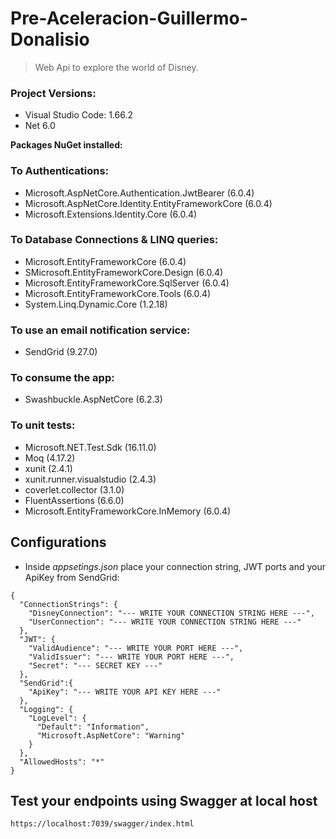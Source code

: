 # Pre-Aceleracion-Guillermo-Donalisio
> Web Api to explore the world of Disney.

### Project Versions:
- Visual Studio Code: 1.66.2
- Net 6.0

**Packages NuGet installed:**
### To Authentications:
- Microsoft.AspNetCore.Authentication.JwtBearer (6.0.4)
- Microsoft.AspNetCore.Identity.EntityFrameworkCore (6.0.4)
- Microsoft.Extensions.Identity.Core (6.0.4)
### To Database Connections & LINQ queries:
- Microsoft.EntityFrameworkCore (6.0.4)
- SMicrosoft.EntityFrameworkCore.Design (6.0.4)
- Microsoft.EntityFrameworkCore.SqlServer (6.0.4)
- Microsoft.EntityFrameworkCore.Tools (6.0.4)
- System.Linq.Dynamic.Core (1.2.18)
### To use an email notification service:
- SendGrid (9.27.0)
### To consume the app:
- Swashbuckle.AspNetCore (6.2.3)
### To unit tests:
- Microsoft.NET.Test.Sdk (16.11.0)
- Moq (4.17.2)
- xunit (2.4.1)
- xunit.runner.visualstudio (2.4.3)
- coverlet.collector (3.1.0)
- FluentAssertions (6.6.0)
- Microsoft.EntityFrameworkCore.InMemory (6.0.4)

## Configurations

- Inside *appsetings.json* place your connection string, JWT ports and your ApiKey from SendGrid:
````
{
  "ConnectionStrings": {
    "DisneyConnection": "--- WRITE YOUR CONNECTION STRING HERE ---",
    "UserConnection": "--- WRITE YOUR CONNECTION STRING HERE ---"
  },  
  "JWT": {
    "ValidAudience": "--- WRITE YOUR PORT HERE ---",
    "ValidIssuer": "--- WRITE YOUR PORT HERE ---",
    "Secret": "--- SECRET KEY ---"
  },
  "SendGrid":{
    "ApiKey": "--- WRITE YOUR API KEY HERE ---"
  },
  "Logging": {
    "LogLevel": {
      "Default": "Information",
      "Microsoft.AspNetCore": "Warning"
    }
  },
  "AllowedHosts": "*"
}
````
## Test your endpoints using Swagger at local host

````
https://localhost:7039/swagger/index.html
````



